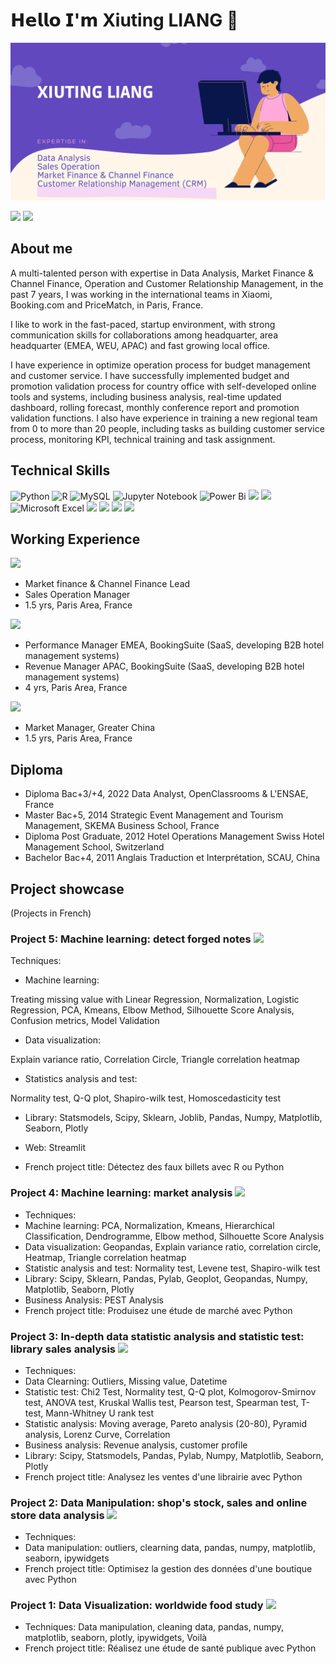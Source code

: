 # 𝗛𝗲𝗹𝗹𝗼 𝗜'𝗺 Xiuting LIANG 👋

<img src="https://github.com/rippleliang/rippleliang/blob/main/github_into1.png">

[![](https://img.shields.io/badge/GitHub-100000?style=for-the-badge&logo=github&logoColor=white)](https://github.com/rippleliang)
[![](https://img.shields.io/badge/LinkedIn-0077B5?style=for-the-badge&logo=linkedin&logoColor=white)](https://www.linkedin.com/in/xiuting-liang/)

## About me
A multi-talented person with expertise in Data Analysis, Market Finance & Channel Finance, Operation and Customer Relationship Management, in the past 7 years, I was working in the international teams in Xiaomi, Booking.com and PriceMatch, in Paris, France.

I like to work in the fast-paced, startup environment, with strong communication skills for collaborations among headquarter, area headquarter (EMEA, WEU, APAC) and fast growing local office.

I have experience in optimize operation process for budget management and customer service. I have successfully implemented budget and promotion validation process for country office with self-developed online tools and systems, including business analysis, real-time updated dashboard, rolling forecast, monthly conference report and promotion validation functions. I also have experience in training a new regional team from 0 to more than 20 people, including tasks as building customer service process, monitoring KPI, technical training and task assignment.

## Technical Skills
![Python](https://img.shields.io/badge/python-3670A0?style=for-the-badge&logo=python&logoColor=ffdd54)
![R](https://img.shields.io/badge/r-%23276DC3.svg?style=for-the-badge&logo=r&logoColor=white)
![MySQL](https://img.shields.io/badge/mysql-%2300f.svg?style=for-the-badge&logo=mysql&logoColor=white)
![Jupyter Notebook](https://img.shields.io/badge/jupyter-%23FA0F00.svg?style=for-the-badge&logo=jupyter&logoColor=white)
![Power Bi](https://img.shields.io/badge/power_bi-F2C811?style=for-the-badge&logo=powerbi&logoColor=black)
![](https://img.shields.io/badge/Tableau-E97627?style=for-the-badge&logo=Tableau&logoColor=white)
![](https://img.shields.io/badge/Google%20Analytics-E37400?style=for-the-badge&logo=google%20analytics&logoColor=white)
![Microsoft Excel](https://img.shields.io/badge/Microsoft_Excel-217346?style=for-the-badge&logo=microsoft-excel&logoColor=white)
![](https://img.shields.io/badge/Microsoft_SharePoint-0078D4?style=for-the-badge&logo=microsoft-sharepoint&logoColor=white)
![](https://img.shields.io/badge/SAP-0FAAFF?style=for-the-badge&logo=sap&logoColor=white)
![](https://img.shields.io/badge/Salesforce-00A1E0?style=for-the-badge&logo=Salesforce&logoColor=white)
![](https://img.shields.io/badge/Markdown-000000?style=for-the-badge&logo=markdown&logoColor=white)




## Working Experience
![](https://img.shields.io/badge/xiaomi%20-FF6900?style=for-the-badge&logo=xiaomi&logoColor=white) 

- Market finance & Channel Finance Lead
- Sales Operation Manager
- 1.5 yrs, Paris Area, France

![](https://img.shields.io/badge/-Booking.com-blue)

- Performance Manager EMEA, BookingSuite (SaaS, developing B2B hotel management systems)
- Revenue Manager APAC, BookingSuite (SaaS, developing B2B hotel management systems)
- 4 yrs, Paris Area, France

![](https://img.shields.io/badge/-PriceMatch-green) 

- Market Manager, Greater China
- 1.5 yrs, Paris Area, France

## Diploma
- Diploma Bac+3/+4, 2022 Data Analyst, OpenClassrooms & L'ENSAE, France
- Master Bac+5, 2014 Strategic Event Management and Tourism Management, SKEMA Business School, France
- Diploma Post Graduate, 2012 Hotel Operations Management Swiss Hotel Management School, Switzerland
- Bachelor Bac+4, 2011 Anglais Traduction et Interprétation, SCAU, China


## Project showcase
(Projects in French)

### Project 5: Machine learning: detect forged notes ![](http://ForTheBadge.com/images/badges/made-with-python.svg)

Techniques: 
- Machine learning: 

Treating missing value with Linear Regression, Normalization, Logistic Regression, PCA, Kmeans, Elbow Method, Silhouette Score Analysis, Confusion metrics, Model Validation
- Data visualization: 

Explain variance ratio, Correlation Circle, Triangle correlation heatmap
- Statistics analysis and test: 

Normality test,  Q-Q plot, Shapiro-wilk test, Homoscedasticity test
- Library: 
Statsmodels, Scipy, Sklearn, Joblib, Pandas, Numpy, Matplotlib, Seaborn, Plotly

- Web: Streamlit
- French project title: Détectez des faux billets avec R ou Python

### Project 4: Machine learning: market analysis ![](http://ForTheBadge.com/images/badges/made-with-python.svg)

- Techniques: 
- Machine learning: PCA, Normalization, Kmeans, Hierarchical Classification, Dendrogramme, Elbow method, Silhouette Score Analysis 
- Data visualization: Geopandas, Explain variance ratio, correlation circle, Heatmap, Triangle correlation heatmap
- Statistic analysis and test: Normality test, Levene test, Shapiro-wilk test
- Library: Scipy, Sklearn, Pandas, Pylab, Geoplot, Geopandas, Numpy, Matplotlib, Seaborn, Plotly
- Business Analysis: PEST Analysis
- French project title: Produisez une étude de marché avec Python

### Project 3: In-depth data statistic analysis and statistic test: library sales analysis ![](http://ForTheBadge.com/images/badges/made-with-python.svg)

- Techniques: 
- Data Clearning: Outliers, Missing value, Datetime
- Statistic test: Chi2 Test, Normality test, Q-Q plot, Kolmogorov-Smirnov test, ANOVA test, Kruskal Wallis test, Pearson test, Spearman test, T-test, Mann-Whitney U rank test
- Statistic analysis: Moving average, Pareto analysis (20-80), Pyramid analysis, Lorenz Curve, Correlation
- Business analysis: Revenue analysis, customer profile
- Library: Scipy, Statsmodels, Pandas, Pylab, Numpy, Matplotlib, Seaborn, Plotly
- French project title: Analysez les ventes d'une librairie avec Python

### Project 2: Data Manipulation: shop's stock, sales and online store data analysis ![](http://ForTheBadge.com/images/badges/made-with-python.svg)

- Techniques: 
- Data manipulation: outliers, clearning data, pandas, numpy, matplotlib, seaborn, ipywidgets
- French project title: Optimisez la gestion des données d'une boutique avec Python

### Project 1: Data Visualization: worldwide food study ![](http://ForTheBadge.com/images/badges/made-with-python.svg)

- Techniques: Data manipulation, cleaning data, pandas, numpy, matplotlib, seaborn, plotly, ipywidgets, Voilà
- French project title: Réalisez une étude de santé publique avec Python
